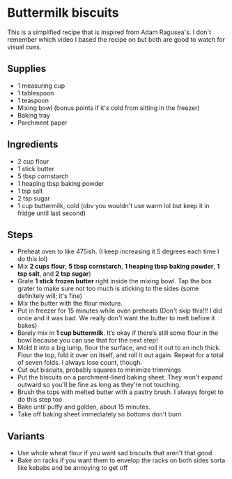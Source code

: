 # Buttermilk biscuits
This is a simplified recipe that is inspired from Adam Ragusea's. I don't remember which video I based the recipe on but both are good to watch for visual cues.

## Supplies 
* 1 measuring cup
* 1 tablespoon
* 1 teaspoon
* Mixing bowl (bonus points if it's cold from sitting in the freezer)
* Baking tray
* Parchment paper
            
## Ingredients
* 2 cup flour
* 1 stick butter
* 5 tbsp cornstarch
* 1 heaping tbsp baking powder 
* 1 tsp salt 
* 2 tsp sugar
* 1 cup buttermilk, cold (obv you wouldn't use warm lol but keep it in fridge until last second)

## Steps
* Preheat oven to like 475ish. (I keep increasing it 5 degrees each time I do this lol)
* Mix **2 cups flour**, **5 tbsp cornstarch**, **1 heaping tbsp baking powder**, **1 tsp salt**, and **2 tsp sugar**)
* Grate **1 stick frozen butter** right inside the mixing bowl. Tap the box grater to make sure not too much is sticking to the sides (some definitely will; it's fine)
* Mix the butter with the flour mixture.
* Put in freezer for 15 minutes while oven preheats (Don't skip this!!! I did once and it was bad. We really don't want the butter to melt before it bakes)
* Barely mix in **1 cup buttermilk**. It’s okay if there’s still some flour in the bowl because you can use that for the next step!
* Mold it into a big lump, flour the surface, and roll it out to an inch thick. Flour the top, fold it over on itself, and roll it out again. Repeat for a total of seven folds. I always lose count, though.
* Cut out biscuits, probably squares to minimize trimmings
* Put the biscuits on a parchment-lined baking sheet. They won't expand outward so you'll be fine as long as they're not touching.
* Brush the tops with melted butter with a pastry brush. I always forget to do this step too
* Bake until puffy and golden, about 15 minutes.
* Take off baking sheet immediately so bottoms don't burn

## Variants
* Use whole wheat flour if you want sad biscuits that aren't that good
* Bake on racks if you want them to envelop the racks on both sides sorta like kebabs and be annoying to get off